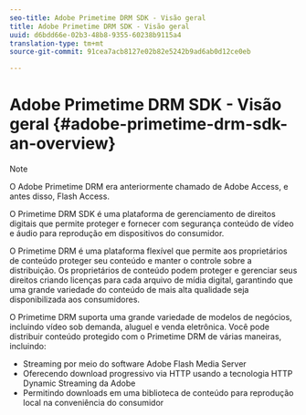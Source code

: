 ```yaml
---
seo-title: Adobe Primetime DRM SDK - Visão geral
title: Adobe Primetime DRM SDK - Visão geral
uuid: d6bdd66e-02b3-48b8-9355-60238b9115a4
translation-type: tm+mt
source-git-commit: 91cea7acb8127e02b82e5242b9ad6ab0d12ce0eb

---
```



# Adobe Primetime DRM SDK - Visão geral {#adobe-primetime-drm-sdk-an-overview}

>[!NOTE]
>
>O Adobe Primetime DRM era anteriormente chamado de Adobe Access, e antes disso, Flash Access.

O Primetime DRM SDK é uma plataforma de gerenciamento de direitos digitais que permite proteger e fornecer com segurança conteúdo de vídeo e áudio para reprodução em dispositivos do consumidor.

O Primetime DRM é uma plataforma flexível que permite aos proprietários de conteúdo proteger seu conteúdo e manter o controle sobre a distribuição. Os proprietários de conteúdo podem proteger e gerenciar seus direitos criando licenças para cada arquivo de mídia digital, garantindo que uma grande variedade do conteúdo de mais alta qualidade seja disponibilizada aos consumidores.

O Primetime DRM suporta uma grande variedade de modelos de negócios, incluindo vídeo sob demanda, aluguel e venda eletrônica. Você pode distribuir conteúdo protegido com o Primetime DRM de várias maneiras, incluindo:

* Streaming por meio do software Adobe Flash Media Server
* Oferecendo download progressivo via HTTP usando a tecnologia HTTP Dynamic Streaming da Adobe
* Permitindo downloads em uma biblioteca de conteúdo para reprodução local na conveniência do consumidor

